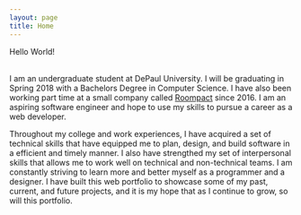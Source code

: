 ```yaml
---
layout: page
title: Home
---
```


<div class="header-row with-description">
        <span class="header-text">Hello World!</span>
</div>
<div class="description-row">
        <span class="description-text">
            <br />
            <p>
                I am an undergraduate student at DePaul University. I will be graduating in Spring 2018 with a Bachelors Degree in Computer Science. I have also been working part time at a small company called <a target="_blank" href="http://www.roompact.com">Roompact</a> since 2016. I am an aspiring software engineer and hope to use my skills to pursue a career as a web developer.
            </p>
            <p> Throughout my college and work experiences, I have acquired a set of technical skills that have equipped me to plan, design, and build software in a efficient and timely manner. I also have strengthed my set of interpersonal skills that allows me to work well on technical and non-technical teams. I am constantly striving to learn more and better myself as a programmer and a designer. I have built this web portfolio to showcase some of my past, current, and future projects, and it is my hope that as I continue to grow, so will this portfolio.
            </p>
        </span>
</div>

